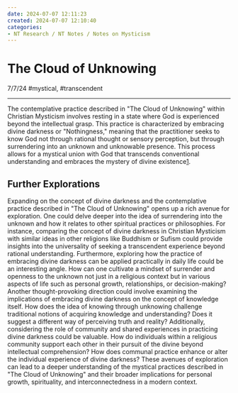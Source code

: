 ```yaml
---
date: 2024-07-07 12:11:23
created: 2024-07-07 12:10:40
categories:
- NT Research / NT Notes / Notes on Mysticism
---
```


# The Cloud of Unknowing

7/7/24 #mystical, #transcendent

* * *

The contemplative practice described in "The Cloud of Unknowing" within Christian Mysticism involves resting in a state where God is experienced beyond the intellectual grasp. This practice is characterized by embracing divine darkness or "Nothingness," meaning that the practitioner seeks to know God not through rational thought or sensory perception, but through surrendering into an unknown and unknowable presence. This process allows for a mystical union with God that transcends conventional understanding and embraces the mystery of divine existence[1](https://app.mymemo.ai/detail/0/1807410551207231488).

  

## Further Explorations

Expanding on the concept of divine darkness and the contemplative practice described in "The Cloud of Unknowing" opens up a rich avenue for exploration. One could delve deeper into the idea of surrendering into the unknown and how it relates to other spiritual practices or philosophies. For instance, comparing the concept of divine darkness in Christian Mysticism with similar ideas in other religions like Buddhism or Sufism could provide insights into the universality of seeking a transcendent experience beyond rational understanding. Furthermore, exploring how the practice of embracing divine darkness can be applied practically in daily life could be an interesting angle. How can one cultivate a mindset of surrender and openness to the unknown not just in a religious context but in various aspects of life such as personal growth, relationships, or decision-making? Another thought-provoking direction could involve examining the implications of embracing divine darkness on the concept of knowledge itself. How does the idea of knowing through unknowing challenge traditional notions of acquiring knowledge and understanding? Does it suggest a different way of perceiving truth and reality? Additionally, considering the role of community and shared experiences in practicing divine darkness could be valuable. How do individuals within a religious community support each other in their pursuit of the divine beyond intellectual comprehension? How does communal practice enhance or alter the individual experience of divine darkness? These avenues of exploration can lead to a deeper understanding of the mystical practices described in "The Cloud of Unknowing" and their broader implications for personal growth, spirituality, and interconnectedness in a modern context.